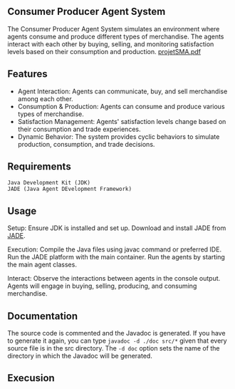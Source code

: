 ## Consumer Producer Agent System

The Consumer Producer Agent System simulates an environment where agents consume and produce different types of merchandise. The agents interact with each other by buying, selling, and monitoring satisfaction levels based on their consumption and production.
[projetSMA.pdf](https://github.com/IkramBlsl/Projet_SMA/files/13692527/projetSMA.pdf)

## Features

- Agent Interaction: Agents can communicate, buy, and sell merchandise among each other.
- Consumption & Production: Agents can consume and produce various types of merchandise.
- Satisfaction Management: Agents' satisfaction levels change based on their consumption and trade experiences.
- Dynamic Behavior: The system provides cyclic behaviors to simulate production, consumption, and trade decisions.


## Requirements

    Java Development Kit (JDK)
    JADE (Java Agent DEvelopment Framework)


## Usage

Setup:
        Ensure JDK is installed and set up.
        Download and install JADE from [JADE](https://jade.tilab.com/maven/com/tilab/jade/jade/4.5.0/jade-4.5.0.jar).

Execution:
        Compile the Java files using javac command or preferred IDE.
        Run the JADE platform with the main container.
        Run the agents by starting the main agent classes.

Interact:
        Observe the interactions between agents in the console output.
        Agents will engage in buying, selling, producing, and consuming merchandise.


## Documentation
The source code is commented and the Javadoc is generated. If you have to
generate it again, you can
type `javadoc -d ./doc src/*` given that every source file is in the src directory. The `-d doc` option sets the name of the directory in which the Javadoc will be generated.


## Execusion
